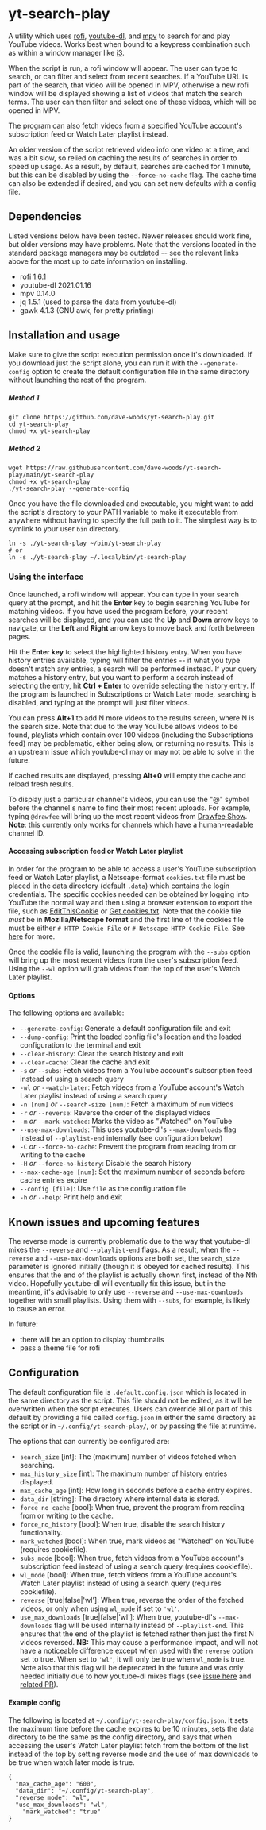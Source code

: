 # yt-search-play

A utility which uses [rofi](https://github.com/davatorium/rofi), [youtube-dl](https://github.com/ytdl-org/youtube-dl), and [mpv](https://github.com/mpv-player/mpv) to search for and play YouTube videos. Works best when bound to a keypress combination such as within a window manager like [i3](https://github.com/i3/i3).

When the script is run, a rofi window will appear. The user can type to search, or can filter and select from recent searches. If a YouTube URL is part of the search, that video will be opened in MPV, otherwise a new rofi window will be displayed showing a list of videos that match the search terms. The user can then filter and select one of these videos, which will be opened in MPV.

The program can also fetch videos from a specified YouTube account's subscription feed or Watch Later playlist instead.

An older version of the script retrieved video info one video at a time, and was a bit slow, so relied on caching the results of searches in order to speed up usage. As a result, by default, searches are cached for 1 minute, but this can be disabled by using the `--force-no-cache` flag. The cache time can also be extended if desired, and you can set new defaults with a config file.
## Dependencies

Listed versions below have been tested. Newer releases should work fine, but older versions may have problems. Note that the versions located in the standard package managers may be outdated -- see the relevant links above for the most up to date information on installing.

* rofi 1.6.1
* youtube-dl 2021.01.16
* mpv 0.14.0
* jq 1.5.1 (used to parse the data from youtube-dl)
* gawk 4.1.3 (GNU awk, for pretty printing)

## Installation and usage

Make sure to give the script execution permission once it's downloaded. If you download just the script alone, you can run it with the `--generate-config` option to create the default configuration file in the same directory without launching the rest of the program.
##### Method 1
```
git clone https://github.com/dave-woods/yt-search-play.git
cd yt-search-play
chmod +x yt-search-play
```
##### Method 2
```
wget https://raw.githubusercontent.com/dave-woods/yt-search-play/main/yt-search-play
chmod +x yt-search-play
./yt-search-play --generate-config
```

Once you have the file downloaded and executable, you might want to add the script's directory to your PATH variable to make it executable from anywhere without having to specify the full path to it. The simplest way is to symlink to your user `bin` directory.

```
ln -s ./yt-search-play ~/bin/yt-search-play
# or
ln -s ./yt-search-play ~/.local/bin/yt-search-play
```
### Using the interface

Once launched, a rofi window will appear. You can type in your search query at the prompt, and hit the **Enter** key to begin searching YouTube for matching videos. If you have used the program before, your recent searches will be displayed, and you can use the **Up** and **Down** arrow keys to navigate, or the **Left** and **Right** arrow keys to move back and forth between pages.

Hit the **Enter key** to select the highlighted history entry. When you have history entries available, typing will filter the entries -- if what you type doesn't match any entries, a search will be performed instead. If your query matches a history entry, but you want to perform a search instead of selecting the entry, hit **Ctrl + Enter** to override selecting the history entry. If the program is launched in Subscriptions or Watch Later mode, searching is disabled, and typing at the prompt will just filter videos.

You can press **Alt+1** to add N more videos to the results screen, where N is the search size. Note that due to the way YouTube allows videos to be found, playlists which contain over 100 videos (including the Subscriptions feed) may be problematic, either being slow, or returning no results. This is an upstream issue which youtube-dl may or may not be able to solve in the future.

If cached results are displayed, pressing **Alt+0** will empty the cache and reload fresh results.

To display just a particular channel's videos, you can use the "@" symbol before the channel's name to find their most recent uploads. For example, typing `@drawfee` will bring up the most recent videos from [Drawfee Show](https://www.youtube.com/c/drawfee). **Note**: this currently only works for channels which have a human-readable channel ID.

#### Accessing subscription feed or Watch Later playlist

In order for the program to be able to access a user's YouTube subscription feed or Watch Later playlist, a Netscape-format `cookies.txt` file must be placed in the data directory (default `.data`) which contains the login credentials. The specific cookies needed can be obtained by logging into YouTube the normal way and then using a browser extension to export the file, such as [EditThisCookie](https://chrome.google.com/webstore/detail/editthiscookie/fngmhnnpilhplaeedifhccceomclgfbg) or [Get cookies.txt](https://chrome.google.com/webstore/detail/get-cookiestxt/bgaddhkoddajcdgocldbbfleckgcbcid). Note that the cookie file *must* be in **Mozilla/Netscape format** and the first line of the cookies file must be either `# HTTP Cookie File` or `# Netscape HTTP Cookie File`. See [here](https://github.com/ytdl-org/youtube-dl/#how-do-i-pass-cookies-to-youtube-dl) for more.

Once the cookie file is valid, launching the program with the `--subs` option will bring up the most recent videos from the user's subscription feed. Using the `--wl` option will grab videos from the top of the user's Watch Later playlist.

#### Options

The following options are available:
* `--generate-config`: Generate a default configuration file and exit
* `--dump-config`: Print the loaded config file's location and the loaded configuration to the terminal and exit
* `--clear-history`: Clear the search history and exit
* `--clear-cache`: Clear the cache and exit
* `-s` *or* `--subs`: Fetch videos from a YouTube account's subscription feed instead of using a search query
* `-wl` *or* `--watch-later`: Fetch videos from a YouTube account's Watch Later playlist instead of using a search query
* `-n [num]` *or* `--search-size [num]`: Fetch a maximum of `num` videos
* `-r` *or* `--reverse`: Reverse the order of the displayed videos
* `-m` *or* `--mark-watched`: Marks the video as "Watched" on YouTube
* `--use-max-downloads`: This uses youtube-dl's `--max-downloads` flag instead of `--playlist-end` internally (see configuration below)
* `-C` *or* `--force-no-cache`: Prevent the program from reading from or writing to the cache
* `-H` *or* `--force-no-history`: Disable the search history
* `--max-cache-age [num]`: Set the maximum number of seconds before cache entries expire
* `--config [file]`: Use `file` as the configuration file
* `-h` *or* `--help`: Print help and exit

## Known issues and upcoming features

The reverse mode is currently problematic due to the way that youtube-dl mixes the `--reverse` and `--playlist-end` flags. As a result, when the `--reverse` and `--use-max-downloads` options are both set, the `search_size` parameter is ignored initially (though it is obeyed for cached results). This ensures that the end of the playlist is actually shown first, instead of the Nth video. Hopefully youtube-dl will eventually fix this issue, but in the meantime, it's advisable to only use `--reverse` and `--use-max-downloads` together with small playlists. Using them with `--subs`, for example, is likely to cause an error.

In future:
* there will be an option to display thumbnails
* pass a theme file for rofi

## Configuration

The default configuration file is `.default.config.json` which is located in the same directory as the script. This file should not be edited, as it will be overwritten when the script executes. Users can override all or part of this default by providing a file called `config.json` in either the same directory as the script or in `~/.config/yt-search-play/`, or by passing the file at runtime.

The options that can currently be configured are:
* `search_size` [int]: The (maximum) number of videos fetched when searching.
* `max_history_size` [int]: The maximum number of history entries displayed.
* `max_cache_age` [int]: How long in seconds before a cache entry expires.
* `data_dir` [string]: The directory where internal data is stored.
* `force_no_cache` [bool]: When true, prevent the program from reading from or writing to the cache.
* `force_no_history` [bool]: When true, disable the search history functionality.
* `mark_watched` [bool]: When true, mark videos as "Watched" on YouTube (requires cookiefile).
* `subs_mode` [bool]: When true, fetch videos from a YouTube account's subscription feed instead of using a search query (requires cookiefile).
* `wl_mode` [bool]: When true, fetch videos from a YouTube account's Watch Later playlist instead of using a search query (requires cookiefile).
* `reverse` [true|false|'wl']: When true, reverse the order of the fetched videos, or only when using `wl_mode` if set to `'wl'`.
* `use_max_downloads` [true|false|'wl']: When true, youtube-dl's `--max-downloads` flag will be used internally instead of `--playlist-end`. This ensures that the end of the playlist is fetched rather then just the first N videos reversed. **NB:** This may cause a performance impact, and will not have a noticeable difference except when used with the `reverse` option set to true. When set to `'wl'`, it will only be true when `wl_mode` is true. Note also that this flag will be deprecated in the future and was only needed initially due to how youtube-dl mixes flags (see [issue here](https://github.com/ytdl-org/youtube-dl/issues/25943) and [related PR](https://github.com/ytdl-org/youtube-dl/pull/24487)).

#### Example config

The following is located at `~/.config/yt-search-play/config.json`. It sets the maximum time before the cache expires to be 10 minutes, sets the data directory to be the same as the config directory, and says that when accessing the user's Watch Later playlist fetch from the bottom of the list instead of the top by setting reverse mode and the use of max downloads to be true when watch later mode is true.

```
{
  "max_cache_age": "600",
  "data_dir": "~/.config/yt-search-play",
  "reverse_mode": "wl",
  "use_max_downloads": "wl",
	"mark_watched": "true"
}
```
